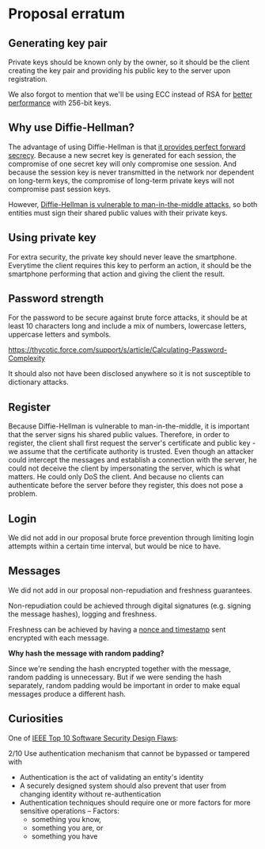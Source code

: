 # Proposal erratum

## Generating key pair

Private keys should be known only by the owner, so it should be the client creating the key pair and providing his public key to the server upon registration.

We also forgot to mention that we'll be using ECC instead of RSA for [better performance](https://www.globalsign.com/en/blog/elliptic-curve-cryptography/) with 256-bit keys.

## Why use Diffie-Hellman?

The advantage of using Diffie-Hellman is that [it provides perfect forward secrecy](https://crypto.stackexchange.com/questions/66202/what-is-perfect-forward-secrecy). Because a new secret key is generated for each session, the compromise of one secret key will only compromise one session. And because the session key is never transmitted in the network nor dependent on long-term keys, the compromise of long-term private keys will not compromise past session keys.

However, [Diffie-Hellman is vulnerable to man-in-the-middle attacks](https://stackoverflow.com/questions/10471009/how-does-the-man-in-the-middle-attack-work-in-diffie-hellman), so both entities must sign their shared public values with their private keys.

## Using private key

For extra security, the private key should never leave the smartphone. Everytime the client requires this key to perform an action, it should be the smartphone performing that action and giving the client the result.

## Password strength

For the password to be secure against brute force attacks, it should be at least 10 characters long and include a mix of numbers, lowercase letters, uppercase letters and symbols.

https://thycotic.force.com/support/s/article/Calculating-Password-Complexity

It should also not have been disclosed anywhere so it is not susceptible to dictionary attacks.

## Register

Because Diffie-Hellman is vulnerable to man-in-the-middle, it is important that the server signs his shared public values. Therefore, in order to register, the client shall first request the server's certificate and public key - we assume that the certificate authority is trusted. Even though an attacker could intercept the messages and establish a connection with the server, he could not deceive the client by impersonating the server, which is what matters. He could only DoS the client. And because no clients can authenticate before the server before they register, this does not pose a problem.

## Login

We did not add in our proposal brute force prevention through limiting login attempts within a certain time interval, but would be nice to have.

## Messages

We did not add in our proposal non-repudiation and freshness guarantees.

Non-repudiation could be achieved through digital signatures (e.g. signing the message hashes), logging and freshness.

Freshness can be achieved by having a [nonce and timestamp](https://crypto.stackexchange.com/questions/41170/what-advantage-is-there-for-using-a-nonce-and-a-timestamp) sent encrypted with each message.

**Why hash the message with random padding?**

Since we're sending the hash encrypted together with the message, random padding is unnecessary. But if we were sending the hash separately, random padding would be important in order to make equal messages produce a different hash.

## Curiosities

One of [IEEE Top 10 Software Security Design Flaws](https://ieeecs-media.computer.org/media/technical-activities/CYBSI/docs/Top-10-Flaws.pdf):

2/10 Use authentication mechanism that cannot be bypassed or tampered with

- Authentication is the act of validating an entity's identity
- A securely designed system should also prevent that user from changing identity without re-authentication
- Authentication techniques should require one or more factors for more sensitive operations – Factors:
  - something you know,
  - something you are, or
  - something you have